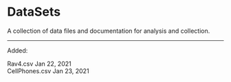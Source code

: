 # DataSets
A collection of data files and documentation for analysis and collection. 

--------------------------------------------------------------------------------
Added:

Rav4.csv          Jan 22, 2021         
CellPhones.csv    Jan 23, 2021
